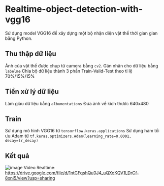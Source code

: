 # Realtime-object-detection-with-vgg16
Sử dụng model VGG16 để xây dựng một bộ nhận diện vật thể thời gian gian bằng Python.

## Thu thập dữ liệu
Ảnh của vật thể được chụp từ camera bằng `cv2`.
Gán nhãn cho dữ liệu bằng `labelme`
Chia bộ dữ liệu thành 3 phần Train-Valid-Test theo tỉ lệ 70%/15%/15%

## Tiền xử lý dữ liệu
Làm giàu dữ liệu bằng `albumentations`
Đưa ảnh về kích thước 640x480

## Train
Sử dụng mô hình VGG16 từ `tensorflow.keras.applications`
Sử dụng hàm tối ưu Adam từ `tf.keras.optimizers.Adam(learning_rate=0.0001, decay=lr_decay)`

## Kết quả
![image](https://user-images.githubusercontent.com/108390918/179392870-12eee233-b8a5-4ce6-aaf2-c3829842c138.png)
Video Realtime: https://drive.google.com/file/d/1ntGFqshQu0J4_uQXoKQV1LDrCf-8xni5/view?usp=sharing
